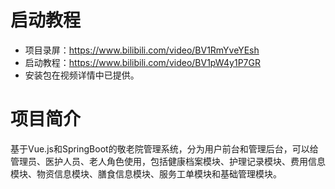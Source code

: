 # 启动教程

- 项目录屏：https://www.bilibili.com/video/BV1RmYveYEsh
- 启动教程：https://www.bilibili.com/video/BV1pW4y1P7GR
- 安装包在视频详情中已提供。

# 项目简介
基于Vue.js和SpringBoot的敬老院管理系统，分为用户前台和管理后台，可以给管理员、医护人员、老人角色使用，包括健康档案模块、护理记录模块、费用信息模块、物资信息模块、膳食信息模块、服务工单模块和基础管理模块。

